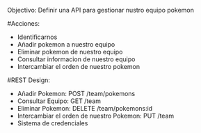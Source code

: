 Objectivo: Definir una API para gestionar nustro equipo pokemon

#Acciones:
- Identificarnos
- Añadir pokemon a nuestro equipo
- Eliminar pokemon de nuestro equipo
- Consultar informacion de nuestro equipo
- Intercambiar el orden de nuestro pokemon


#REST Design:
- Añadir Pokemon: POST /team/pokemons
- Consultar Equipo: GET /team
- Eliminar Pokemon: DELETE /team/pokemons:id
- Intercambiar el orden de nuestro Pokemon: PUT /team
- Sistema de credenciales